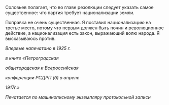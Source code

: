 Соловьев полагает, что во главе резолюции следует указать самое существенное: что партия требует национализации земли.

Поправка не очень существенная. Я поставил национализацию на третье место, по­тому что первым должен быть почин и революционное действие, а национализация есть закон, выражающий волю народа. Я высказываюсь против.

  

_Впервые напечатано в 1925 г._

_в книге «Петроградская_

_общегородская и Всероссийская_

_конференции РСДРП (б) в апреле_

_1917г.»_

  

_Печатается по машинописному экземпляру протокольной записи_